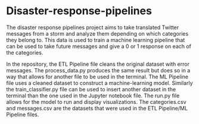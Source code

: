 # Disaster-response-pipelines

The disaster response pipelines project aims to take translated Twitter messages from a storm and analyze them depending on which categories they belong to. This data is used to train a machine learning pipeline that can be used to take future messages and give a 0 or 1 response on each of the categories. 

In the repository, the ETL Pipeline file cleans the original dataset with error messages. The process_data.py produces the same result but does so in a way that allows for another file to be used in the terminal. The ML Pipeline file uses a cleaned dataset to construct a machine-learning model. Similarly the train_classifier.py file can be used to insert another dataset in the terminal than the one used in the Jupyter notebook file. The run.py file allows for the model to run and display visualizations. The categories.csv and messages.csv are the datasets that were used in the ETL Pipeline/ML Pipeline files.
